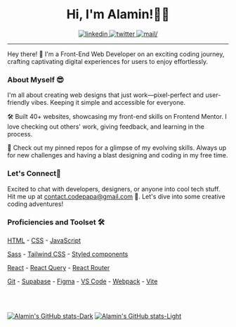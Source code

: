 <h1 align="center">Hi, I'm Alamin!👋🙂</h1>

<div align="center">
<a href="https://www.linkedin.com/in/codepapa360">
<img src=https://img.shields.io/badge/linkedin-%2300acee.svg?color=405DE6&style=for-the-badge&logo=linkedin&logoColor=white alt=linkedin />
</a>
<a href="https://twitter.com/CodePapa360">
<img src=https://img.shields.io/badge/twitter-%2300acee.svg?color=1DA1F2&style=for-the-badge&logo=twitter&logoColor=white alt=twitter />
</a>
<a href="mailto:contact.codepapa@gmail.com" target="_blank">
<img src="https://img.shields.io/badge/Gmail-D14836?style=for-the-badge&logo=gmail&logoColor=white" alt=mail/>
</a>
</div>
  
<hr />

Hey there! 🚀 I'm a Front-End Web Developer on an exciting coding journey, crafting captivating digital experiences for users to enjoy effortlessly.

### About Myself 😎
I'm all about creating web designs that just work—pixel-perfect and user-friendly vibes. Keeping it simple and accessible for everyone.

🛠️ Built 40+ websites, showcasing my front-end skills on Frontend Mentor. I love checking out others' work, giving feedback, and learning in the process.

👀 Check out my pinned repos for a glimpse of my evolving skills. Always up for new challenges and having a blast designing and coding in my free time.

### Let's Connect🤝
Excited to chat with developers, designers, or anyone into cool tech stuff. Hit me up at contact.codepapa@gmail.com 💌. Let's dive into some creative coding adventures!

### Proficiencies and Toolset 🛠️

[HTML](https://developer.mozilla.org/en-US/docs/Web/html) - [CSS](https://developer.mozilla.org/en-US/docs/Web/css) - [JavaScript](https://developer.mozilla.org/en-US/docs/Web/javascript)

[Sass](https://sass-lang.com/) - [Tailwind CSS](https://tailwindcss.com/) - [Styled components](https://styled-components.com/)

[React](https://react.dev/) - [React Query](https://tanstack.com/query/latest/) - [React Router](https://reactrouter.com/en/main)

[Git](https://git-scm.com/) - [Supabase](https://supabase.com/) - [Figma](https://www.figma.com/) - [VS Code](https://code.visualstudio.com/) - [Webpack](https://webpack.js.org/) - [Vite](https://vitejs.dev/)

<br/>
<br/>

[![Alamin's GitHub stats-Dark](https://github-readme-stats.vercel.app/api?username=codepapa360&show_icons=true&theme=dark#gh-dark-mode-only)](https://github.com/codepapa360/github-readme-stats#gh-dark-mode-only)
[![Alamin's GitHub stats-Light](https://github-readme-stats.vercel.app/api?username=codepapa360&show_icons=true&theme=default#gh-light-mode-only)](https://github.com/codepapa360/github-readme-stats#gh-light-mode-only)
